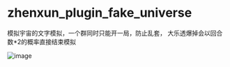 # zhenxun_plugin_fake_universe
模拟宇宙的文字模拟，一个群同时只能开一局，防止乱套，
大乐透爆掉会以回合数*2的概率直接结束模拟

![image](https://github.com/sophisticate9008/zhenxun_plugin_fake_universe/assets/94435821/b13e5c32-578b-4f36-afbe-ae8aaa9ea84e)

